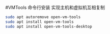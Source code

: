 #VMTools 命令行安装 实现主机和虚拟机互相复制



```bash
sudo apt autoremove open-vm-tools
sudo apt install open-vm-tools
sudo apt install open-vm-tools-desktop
```


